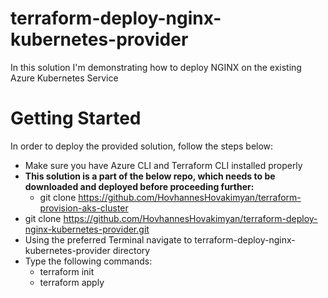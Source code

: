 # terraform-deploy-nginx-kubernetes-provider
In this solution I'm demonstrating how to deploy NGINX on the existing Azure Kubernetes Service

# Getting Started
In order to deploy the provided solution, follow the steps below:
- Make sure you have Azure CLI and Terraform CLI installed properly
- **This solution is a part of the below repo, which needs to be downloaded and deployed before proceeding further:** 
  - git clone https://github.com/HovhannesHovakimyan/terraform-provision-aks-cluster
- git clone https://github.com/HovhannesHovakimyan/terraform-deploy-nginx-kubernetes-provider.git
- Using the preferred Terminal navigate to terraform-deploy-nginx-kubernetes-provider directory
- Type the following commands:
  - terraform init
  - terraform apply
